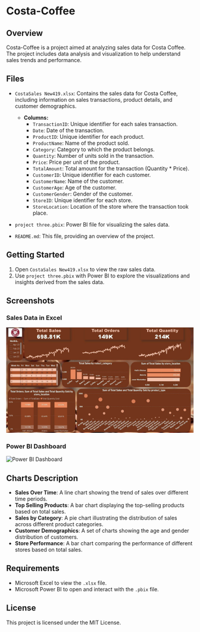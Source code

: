 # Costa-Coffee

## Overview
Costa-Coffee is a project aimed at analyzing sales data for Costa Coffee. The project includes data analysis and visualization to help understand sales trends and performance.

## Files
- `CostaSales New419.xlsx`: Contains the sales data for Costa Coffee, including information on sales transactions, product details, and customer demographics.
  - **Columns:**
    - `TransactionID`: Unique identifier for each sales transaction.
    - `Date`: Date of the transaction.
    - `ProductID`: Unique identifier for each product.
    - `ProductName`: Name of the product sold.
    - `Category`: Category to which the product belongs.
    - `Quantity`: Number of units sold in the transaction.
    - `Price`: Price per unit of the product.
    - `TotalAmount`: Total amount for the transaction (Quantity * Price).
    - `CustomerID`: Unique identifier for each customer.
    - `CustomerName`: Name of the customer.
    - `CustomerAge`: Age of the customer.
    - `CustomerGender`: Gender of the customer.
    - `StoreID`: Unique identifier for each store.
    - `StoreLocation`: Location of the store where the transaction took place.

- `project three.pbix`: Power BI file for visualizing the sales data.
- `README.md`: This file, providing an overview of the project.

## Getting Started
1. Open `CostaSales New419.xlsx` to view the raw sales data.
2. Use `project three.pbix` with Power BI to explore the visualizations and insights derived from the sales data.

## Screenshots
### Sales Data in Excel
![Sales Data in Excel](5965227279837676958.jpg)

### Power BI Dashboard
![Power BI Dashboard](path/to/screenshot2.png)

## Charts Description
- **Sales Over Time**: A line chart showing the trend of sales over different time periods.
- **Top Selling Products**: A bar chart displaying the top-selling products based on total sales.
- **Sales by Category**: A pie chart illustrating the distribution of sales across different product categories.
- **Customer Demographics**: A set of charts showing the age and gender distribution of customers.
- **Store Performance**: A bar chart comparing the performance of different stores based on total sales.

## Requirements
- Microsoft Excel to view the `.xlsx` file.
- Microsoft Power BI to open and interact with the `.pbix` file.

## License
This project is licensed under the MIT License.